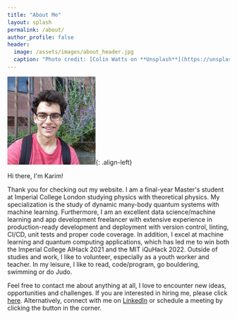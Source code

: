 ```yaml
---
title: "About Me"
layout: splash
permalink: /about/
author_profile: false
header:
  image: /assets/images/about_header.jpg
  caption: "Photo credit: [Colin Watts on **Unsplash**](https://unsplash.com/photos/C8e3LGjg3fc)"
---
```


![profile-image](/assets/images/profile_about.jpeg){: .align-left}

Hi there, I'm Karim!


Thank you for checking out my website. I am a final-year Master's student at Imperial College London studying physics with theoretical physics.
My specialization is the study of dynamic many-body quantum systems with machine learning. Furthermore, I am an excellent data science/machine learning and app development freelancer with extensive experience in production-ready development and deployment with version control, linting, CI/CD, unit tests and proper code coverage. In addition, I excel at machine learning and quantum computing applications, which has led me to win both the Imperial College AIHack 2021 and the MIT iQuHack 2022. Outside of studies and work, I like to volunteer, especially as a youth worker and teacher. In my leisure, I like to read, code/program, go bouldering, swimming or do Judo.

Feel free to contact me about anything at all,
I love to encounter new ideas, opportunities and challenges.
If you are interested in hiring me, please click
[here](https://karimaed.github.io/hire/). Alternatively,
connect with me on [LinkedIn](https://www.linkedin.com/in/karimaed/)
or schedule a meeting by clicking the button in the corner.
